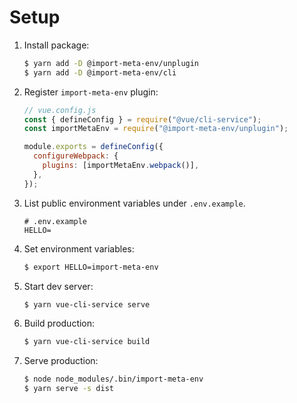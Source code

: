 # Setup

1. Install package:

   ```sh
   $ yarn add -D @import-meta-env/unplugin
   $ yarn add -D @import-meta-env/cli
   ```

1. Register `import-meta-env` plugin:

   ```js
   // vue.config.js
   const { defineConfig } = require("@vue/cli-service");
   const importMetaEnv = require("@import-meta-env/unplugin");

   module.exports = defineConfig({
     configureWebpack: {
       plugins: [importMetaEnv.webpack()],
     },
   });
   ```

1. List public environment variables under `.env.example`.

   ```
   # .env.example
   HELLO=
   ```

1. Set environment variables:

   ```sh
   $ export HELLO=import-meta-env
   ```

1. Start dev server:

   ```sh
   $ yarn vue-cli-service serve
   ```

1. Build production:

   ```sh
   $ yarn vue-cli-service build
   ```

1. Serve production:

   ```sh
   $ node node_modules/.bin/import-meta-env
   $ yarn serve -s dist
   ```
